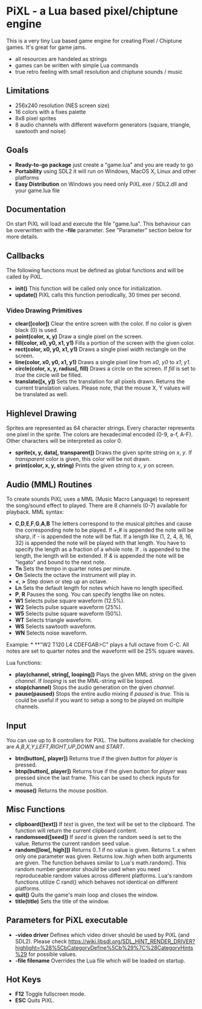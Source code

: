# PiXL - a Lua based pixel/chiptune engine

This is a very tiny Lua based game engine for creating Pixel / Chiptune games. It's great for game jams.

* all resources are handeled as strings
* games can be written with simple Lua commands
* true retro feeling with small resolution and chiptune sounds / music

## Limitations

* 256x240 resolution (NES screen size)
* 16 colors with a fixes palette
* 8x8 pixel sprites
* 8 audio channels with different waveform generators (square, triangle, sawtooth and noise)

## Goals

* **Ready-to-go package** just create a "game.lua" and you are ready to go
* **Portability** using SDL2 it will run on Windows, MacOS X, Linux and other platforms
* **Easy Distribution** on Windows you need only PiXL.exe / SDL2.dll and your game.lua file

## Documentation

On start PiXL will load and execute the file "game.lua". This behaviour can be overwritten with the **-file** parameter. See "Parameter" section below for more details.

## Callbacks

The following functions must be defined as global functions and will be called by PiXL.

* **init()** This function will be called only once for initialization.
* **update()** PiXL calls this function periodically, 30 times per second.

### Video Drawing Primitives

* **clear([color])** Clear the entire screen with the color. If no color is given black (0) is used.
* **point(color, x, y)** Draw a single pixel on the screen.
* **fill(color, x0, y0, x1, y1)** Fills a portion of the screen with the given color.
* **rect(color, x0, y0, x1, y1)** Draws a single pixel width rectangle on the screen.
* **line(color, x0, y0, x1, y1)** Draws a single pixel line from *x0*, *y0* to *x1*, *y1*.
* **circle(color, x, y, radius[, fill)** Draws a circle on the screen. If *fill* is set to *true* the circle will be filled.
* **translate([x, y])** Sets the translation for all pixels drawn. Returns the current translation values. Please note, that the mouse X, Y values will be translated as well.

## Highlevel Drawing

Sprites are represented as 64 character strings. Every character represents one pixel in the sprite. The colors are hexadecimal encoded (0-9, a-f, A-F).
Other characters will be interpreted as color 0.

* **sprite(x, y, data[, transparent])** Draws the given sprite string on *x*, *y*. If *transparent* color is given, this color will be not drawn.
* **print(color, x, y, string)** Prints the given *string* to *x*, *y* on screen.

## Audio (MML) Routines

To create sounds PiXL uses a MML (Music Macro Language) to represent the song/sound effect to played. There are 8 channels (0-7) available for playback.
MML syntax:
* **C**,**D**,**E**,**F**,**G**,**A**,**B** The letters correspond to the musical pitches and cause the corresponding note to be played. If *+*,*#* is appended the note will be sharp, if *-* is appended the note will be flat. If a length like (1, 2, 4, 8, 16, 32) is appended the note will be played with that length. You have to specify the length as a fraction of a whole note. If *.* is appended to the length, the length will be extended. If *&* is appended the note will be "legato" and bound to the next note.
* **Tn** Sets the tempo in quarter notes per minute.
* **On** Selects the octave the instrument will play in.
* **<**, **>** Step down or step up an octave.
* **Ln** Sets the default length for notes which have no length specified.
* **P**, **R** Pauses the song. You can specify lengths like on notes.
* **W1** Selects pulse square waveform (12.5%).
* **W2** Selects pulse square waveform (25%).
* **W5** Selects pulse square waveform (50%).
* **WT** Selects triangle waveform.
* **WS** Selects sawtooth waveform.
* **WN** Selects noise waveform.

Example:
    * **"W2 T120 L4 CDEFGAB>C" plays a full octave from C-C. All notes are set to quarter notes and the waveform will be 25% square waves.


Lua functions:

* **play(channel, string[, looping])** Plays the given MML *string* on the given *channel*. If *looping* is set the MML-string will be looped.
* **stop(channel)** Stops the audio generation on the given *channel*.
* **pause(paused)** Stops the entire audio mixing if *paused* is *true*. This is could be useful if you want to setup a song to be played on multiple channels.

## Input

You can use up to 8 controllers for PiXL. The buttons available for checking are *A*,*B*,*X*,*Y*,*LEFT*,*RIGHT*,*UP*,*DOWN* and *START*.

* **btn(button[, player])** Returns true if the given *button* for *player* is pressed.
* **btnp(button[, player])** Returns true if the given *button* for *player* was pressed since the last frame. This can be used to check inputs for menus.
* **mouse()** Returns the mouse position.

## Misc Functions

* **clipboard([text])** If *text* is given, the text will be set to the clipboard. The function will return the current clipboard content.
* **randomseed([seed])** If *seed* is given the random seed is set to the value. Returns the current random seed value.
* **random([low[, high]])** Returns 0..1 if no value is given. Returns 1..x when only one parameter was given. Returns low..high when both arguments are given. The function behaves similar to Lua's math.random(). This random number generator should be used when you need reproduceable random values across different platforms. Lua's random functions utilize C rand() which behaves not identical on different platforms.
* **quit()** Quits the game's main loop and closes the window.
* **title(title)** Sets the title of the window.

## Parameters for PiXL executable

* **-video driver** Defines which video driver should be used by PiXL (and SDL2). Please check https://wiki.libsdl.org/SDL_HINT_RENDER_DRIVER?highlight=%28%5CbCategoryDefine%5Cb%29%7C%28CategoryHints%29 for possible values.
* **-file filename** Overrides the Lua file which will be loaded on startup.

## Hot Keys

* **F12** Toggle fullscreen mode.
* **ESC** Quits PiXL.
